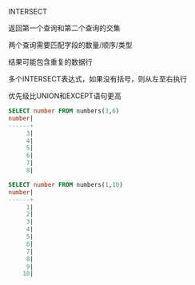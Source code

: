 INTERSECT

返回第一个查询和第二个查询的交集

两个查询需要匹配字段的数量/顺序/类型

结果可能包含重复的数据行

多个INTERSECT表达式，如果没有括号，则从左至右执行

优先级比UNION和EXCEPT语句更高

```sql
SELECT number FROM numbers(3,6)
number|
------+
     3|
     4|
     5|
     6|
     7|
     8|

SELECT number FROM numbers(1,10)
number|
------+
     1|
     2|
     3|
     4|
     5|
     6|
     7|
     8|
     9|
    10|
    

```


